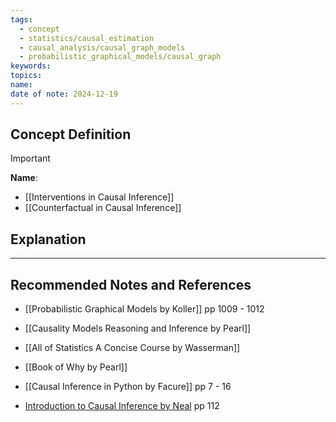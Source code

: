 ```yaml
---
tags:
  - concept
  - statistics/causal_estimation
  - causal_analysis/causal_graph_models
  - probabilistic_graphical_models/causal_graph
keywords: 
topics: 
name: 
date of note: 2024-12-19
---
```


## Concept Definition

>[!important]
>**Name**: 



- [[Interventions in Causal Inference]]
- [[Counterfactual in Causal Inference]]

## Explanation





-----------
##  Recommended Notes and References


- [[Probabilistic Graphical Models by Koller]] pp 1009 - 1012
- [[Causality Models Reasoning and Inference by Pearl]]
- [[All of Statistics A Concise Course by Wasserman]]
- [[Book of Why by Pearl]]
- [[Causal Inference in Python by Facure]] pp 7 - 16

- [Introduction to Causal Inference by Neal](https://www.bradyneal.com/causal-inference-course) pp 112